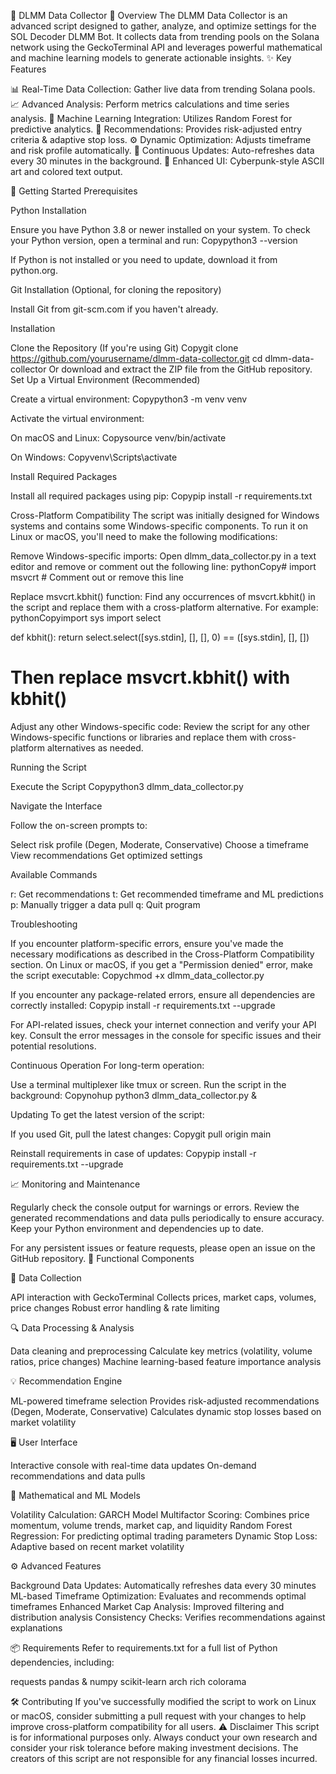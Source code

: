 🧠 DLMM Data Collector
🚀 Overview
The DLMM Data Collector is an advanced script designed to gather, analyze, and optimize settings for the SOL Decoder DLMM Bot. It collects data from trending pools on the Solana network using the GeckoTerminal API and leverages powerful mathematical and machine learning models to generate actionable insights.
✨ Key Features

📊 Real-Time Data Collection: Gather live data from trending Solana pools.
📈 Advanced Analysis: Perform metrics calculations and time series analysis.
🤖 Machine Learning Integration: Utilizes Random Forest for predictive analytics.
🎯 Recommendations: Provides risk-adjusted entry criteria & adaptive stop loss.
⚙️ Dynamic Optimization: Adjusts timeframe and risk profile automatically.
🔄 Continuous Updates: Auto-refreshes data every 30 minutes in the background.
🎨 Enhanced UI: Cyberpunk-style ASCII art and colored text output.

🚀 Getting Started
Prerequisites

Python Installation

Ensure you have Python 3.8 or newer installed on your system.
To check your Python version, open a terminal and run:
Copypython3 --version

If Python is not installed or you need to update, download it from python.org.


Git Installation (Optional, for cloning the repository)

Install Git from git-scm.com if you haven't already.



Installation

Clone the Repository (If you're using Git)
Copygit clone https://github.com/yourusername/dlmm-data-collector.git
cd dlmm-data-collector
Or download and extract the ZIP file from the GitHub repository.
Set Up a Virtual Environment (Recommended)

Create a virtual environment:
Copypython3 -m venv venv

Activate the virtual environment:

On macOS and Linux:
Copysource venv/bin/activate

On Windows:
Copyvenv\Scripts\activate





Install Required Packages

Install all required packages using pip:
Copypip install -r requirements.txt




Cross-Platform Compatibility
The script was initially designed for Windows systems and contains some Windows-specific components. To run it on Linux or macOS, you'll need to make the following modifications:

Remove Windows-specific imports:
Open dlmm_data_collector.py in a text editor and remove or comment out the following line:
pythonCopy# import msvcrt  # Comment out or remove this line

Replace msvcrt.kbhit() function:
Find any occurrences of msvcrt.kbhit() in the script and replace them with a cross-platform alternative. For example:
pythonCopyimport sys
import select

def kbhit():
    return select.select([sys.stdin], [], [], 0) == ([sys.stdin], [], [])

# Then replace msvcrt.kbhit() with kbhit()

Adjust any other Windows-specific code:
Review the script for any other Windows-specific functions or libraries and replace them with cross-platform alternatives as needed.

Running the Script

Execute the Script
Copypython3 dlmm_data_collector.py

Navigate the Interface

Follow the on-screen prompts to:

Select risk profile (Degen, Moderate, Conservative)
Choose a timeframe
View recommendations
Get optimized settings




Available Commands

r: Get recommendations
t: Get recommended timeframe and ML predictions
p: Manually trigger a data pull
q: Quit program



Troubleshooting

If you encounter platform-specific errors, ensure you've made the necessary modifications as described in the Cross-Platform Compatibility section.
On Linux or macOS, if you get a "Permission denied" error, make the script executable:
Copychmod +x dlmm_data_collector.py

If you encounter any package-related errors, ensure all dependencies are correctly installed:
Copypip install -r requirements.txt --upgrade

For API-related issues, check your internet connection and verify your API key.
Consult the error messages in the console for specific issues and their potential resolutions.

Continuous Operation
For long-term operation:

Use a terminal multiplexer like tmux or screen.
Run the script in the background:
Copynohup python3 dlmm_data_collector.py &


Updating
To get the latest version of the script:

If you used Git, pull the latest changes:
Copygit pull origin main

Reinstall requirements in case of updates:
Copypip install -r requirements.txt --upgrade


📈 Monitoring and Maintenance

Regularly check the console output for warnings or errors.
Review the generated recommendations and data pulls periodically to ensure accuracy.
Keep your Python environment and dependencies up to date.

For any persistent issues or feature requests, please open an issue on the GitHub repository.
🧩 Functional Components

📡 Data Collection

API interaction with GeckoTerminal
Collects prices, market caps, volumes, price changes
Robust error handling & rate limiting


🔍 Data Processing & Analysis

Data cleaning and preprocessing
Calculate key metrics (volatility, volume ratios, price changes)
Machine learning-based feature importance analysis


💡 Recommendation Engine

ML-powered timeframe selection
Provides risk-adjusted recommendations (Degen, Moderate, Conservative)
Calculates dynamic stop losses based on market volatility


🖥️ User Interface

Interactive console with real-time data updates
On-demand recommendations and data pulls



📐 Mathematical and ML Models

Volatility Calculation: GARCH Model
Multifactor Scoring: Combines price momentum, volume trends, market cap, and liquidity
Random Forest Regression: For predicting optimal trading parameters
Dynamic Stop Loss: Adaptive based on recent market volatility

⚙️ Advanced Features

Background Data Updates: Automatically refreshes data every 30 minutes
ML-based Timeframe Optimization: Evaluates and recommends optimal timeframes
Enhanced Market Cap Analysis: Improved filtering and distribution analysis
Consistency Checks: Verifies recommendations against explanations

📦 Requirements
Refer to requirements.txt for a full list of Python dependencies, including:

requests
pandas & numpy
scikit-learn
arch
rich
colorama

🛠 Contributing
If you've successfully modified the script to work on Linux or macOS, consider submitting a pull request with your changes to help improve cross-platform compatibility for all users.
⚠️ Disclaimer
This script is for informational purposes only. Always conduct your own research and consider your risk tolerance before making investment decisions. The creators of this script are not responsible for any financial losses incurred.
